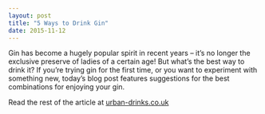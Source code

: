 ```yaml
---
layout: post
title: "5 Ways to Drink Gin"
date: 2015-11-12
---
```

Gin has become a hugely popular spirit in recent years – it’s no longer the exclusive preserve of ladies of a certain age! But what’s the best way to drink it? If you’re trying gin for the first time, or you want to experiment with something new, today’s blog post features suggestions for the best combinations for enjoying your gin.

Read the rest of the article at [urban-drinks.co.uk](http://www.urban-drinks.co.uk/blog/5-ways-to-drink-gin/)
